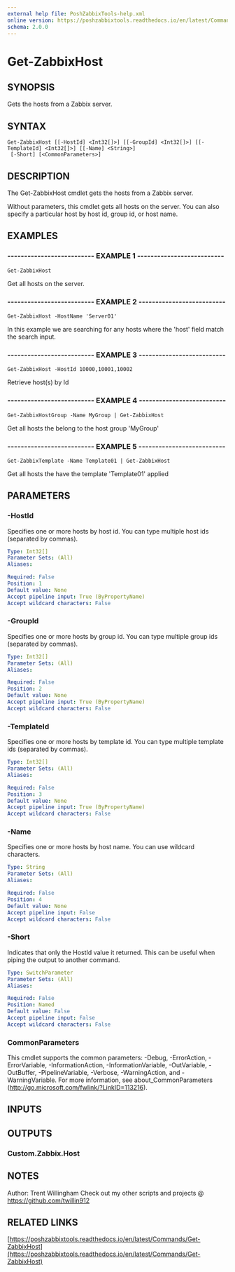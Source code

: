 ```yaml
---
external help file: PoshZabbixTools-help.xml
online version: https://poshzabbixtools.readthedocs.io/en/latest/Commands/Get-ZabbixHost
schema: 2.0.0
---
```


# Get-ZabbixHost

## SYNOPSIS
Gets the hosts from a Zabbix server.

## SYNTAX

```
Get-ZabbixHost [[-HostId] <Int32[]>] [[-GroupId] <Int32[]>] [[-TemplateId] <Int32[]>] [[-Name] <String>]
 [-Short] [<CommonParameters>]
```

## DESCRIPTION
The Get-ZabbixHost cmdlet gets the hosts from a Zabbix server.

Without parameters, this cmdlet gets all hosts on the server. 
You can also specify a particular host by host id, group id, or host name.

## EXAMPLES

### -------------------------- EXAMPLE 1 --------------------------
```
Get-ZabbixHost
```

Get all hosts on the server.

### -------------------------- EXAMPLE 2 --------------------------
```
Get-ZabbixHost -HostName 'Server01'
```

In this example we are searching for any hosts where the 'host' field match the search input.

### -------------------------- EXAMPLE 3 --------------------------
```
Get-ZabbixHost -HostId 10000,10001,10002
```

Retrieve host(s) by Id

### -------------------------- EXAMPLE 4 --------------------------
```
Get-ZabbixHostGroup -Name MyGroup | Get-ZabbixHost
```

Get all hosts the belong to the host group 'MyGroup'

### -------------------------- EXAMPLE 5 --------------------------
```
Get-ZabbixTemplate -Name Template01 | Get-ZabbixHost
```

Get all hosts the have the template 'Template01' applied

## PARAMETERS

### -HostId
Specifies one or more hosts by host id.
You can type multiple host ids (separated by commas).

```yaml
Type: Int32[]
Parameter Sets: (All)
Aliases: 

Required: False
Position: 1
Default value: None
Accept pipeline input: True (ByPropertyName)
Accept wildcard characters: False
```

### -GroupId
Specifies one or more hosts by group id.
You can type multiple group ids (separated by commas).

```yaml
Type: Int32[]
Parameter Sets: (All)
Aliases: 

Required: False
Position: 2
Default value: None
Accept pipeline input: True (ByPropertyName)
Accept wildcard characters: False
```

### -TemplateId
Specifies one or more hosts by template id.
You can type multiple template ids (separated by commas).

```yaml
Type: Int32[]
Parameter Sets: (All)
Aliases: 

Required: False
Position: 3
Default value: None
Accept pipeline input: True (ByPropertyName)
Accept wildcard characters: False
```

### -Name
Specifies one or more hosts by host name. 
You can use wildcard characters.

```yaml
Type: String
Parameter Sets: (All)
Aliases: 

Required: False
Position: 4
Default value: None
Accept pipeline input: False
Accept wildcard characters: False
```

### -Short
Indicates that only the HostId value it returned. 
This can be useful when piping the output to another command.

```yaml
Type: SwitchParameter
Parameter Sets: (All)
Aliases: 

Required: False
Position: Named
Default value: False
Accept pipeline input: False
Accept wildcard characters: False
```

### CommonParameters
This cmdlet supports the common parameters: -Debug, -ErrorAction, -ErrorVariable, -InformationAction, -InformationVariable, -OutVariable, -OutBuffer, -PipelineVariable, -Verbose, -WarningAction, and -WarningVariable. For more information, see about_CommonParameters (http://go.microsoft.com/fwlink/?LinkID=113216).

## INPUTS

## OUTPUTS

### Custom.Zabbix.Host

## NOTES
Author: Trent Willingham
Check out my other scripts and projects @ https://github.com/twillin912

## RELATED LINKS

[https://poshzabbixtools.readthedocs.io/en/latest/Commands/Get-ZabbixHost](https://poshzabbixtools.readthedocs.io/en/latest/Commands/Get-ZabbixHost)

